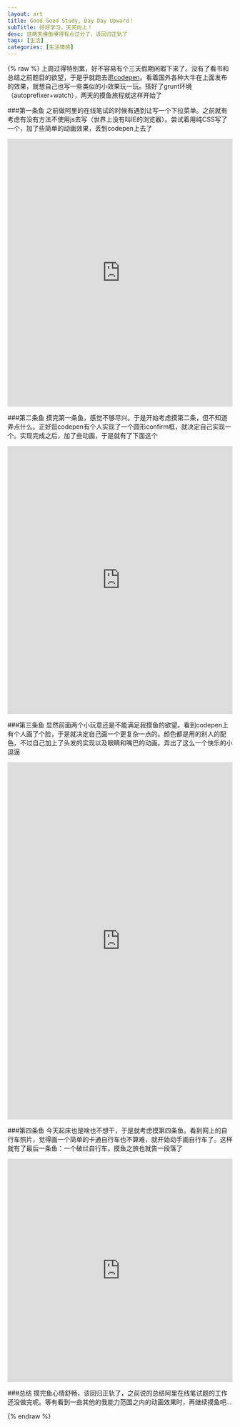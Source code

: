 ```yaml
---
layout: art
title: Good Good Study, Day Day Upward！
subTitle: 好好学习，天天向上！
desc: 这两天摸鱼摸得有点过分了，该回归正轨了
tags: [生活]
categories: [生活情感]
---
```

{% raw %}
上周过得特别累，好不容易有个三天假期闲暇下来了。没有了看书和总结之前题目的欲望，于是乎就跑去逛[codepen](http://codepen.io/)。看着国外各种大牛在上面发布的效果，就想自己也写一些类似的小效果玩一玩。搭好了grunt环境（autoprefixer+watch），两天的摸鱼旅程就这样开始了

###第一条鱼
之前做阿里的在线笔试的时候有遇到让写一个下拉菜单。之前就有考虑有没有方法不使用js去写（世界上没有叫IE的浏览器）。尝试着用纯CSS写了一个，加了些简单的动画效果，丢到codepen上去了

<iframe style="width: 100%; height: 600px" src="http://cdpn.io/hDbrd" allowfullscreen="allowfullscreen" frameborder="0">&nbsp;</iframe>

###第二条鱼
摸完第一条鱼，感觉不够尽兴。于是开始考虑摸第二条，但不知道弄点什么。正好逛codepen有个人实现了一个圆形confirm框，就决定自己实现一个。实现完成之后，加了些动画，于是就有了下面这个

<iframe style="width: 100%; height: 600px" src="http://cdpn.io/mvdcH" allowfullscreen="allowfullscreen" frameborder="0">&nbsp;</iframe>

###第三条鱼
显然前面两个小玩意还是不能满足我摸鱼的欲望。看到codepen上有个人画了个脸，于是就决定自己画一个更复杂一点的。颜色都是用的别人的配色，不过自己加上了头发的实现以及眼睛和嘴巴的动画。弄出了这么一个快乐的小逗逼

<iframe style="width: 100%; height: 800px" src="http://cdpn.io/ktcFB" allowfullscreen="allowfullscreen" frameborder="0">&nbsp;</iframe>

###第四条鱼
今天起床也是啥也不想干，于是就考虑摸第四条鱼。看到网上的自行车照片，觉得画一个简单的卡通自行车也不算难，就开始动手画自行车了。这样就有了最后一条鱼：一个破烂自行车。摸鱼之旅也就告一段落了

<iframe style="width: 100%; height: 500px" src="http://cdpn.io/EDwsf" allowfullscreen="allowfullscreen" frameborder="0">&nbsp;</iframe>

###总结
摸完鱼心情舒畅，该回归正轨了，之前说的总结阿里在线笔试题的工作还没做完呢。等有看到一些其他的我能力范围之内的动画效果时，再继续摸鱼吧...

{% endraw %}